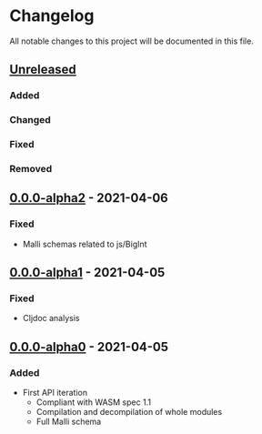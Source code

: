 # Changelog

All notable changes to this project will be documented in this file.



## [Unreleased]

### Added

### Changed

### Fixed

### Removed



## [0.0.0-alpha2] - 2021-04-06

### Fixed

- Malli schemas related to js/BigInt



## [0.0.0-alpha1] - 2021-04-05

### Fixed

- Cljdoc analysis



## [0.0.0-alpha0] - 2021-04-05

### Added

- First API iteration
    - Compliant with WASM spec 1.1
    - Compilation and decompilation of whole modules
    - Full Malli schema



[Unreleased]: https://github.com/helins/wasm.cljc/compare/0.0.0-alpha1...HEAD
[0.0.0-alpha2]: https://github.com/helins/wasm.cljc/compare/0.0.0-alpha1...0.0.0-alpha2
[0.0.0-alpha1]: https://github.com/helins/wasm.cljc/compare/0.0.0-alpha0...0.0.0-alpha1
[0.0.0-alpha0]: https://github.com/helins/wasm.cljc/tree/0.0.0-alpha0
